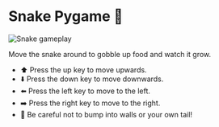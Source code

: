 # Snake Pygame 🐍
![Snake gameplay](https://cdn.discordapp.com/attachments/1191439831633498176/1197427952523149312/snake_gif.gif?ex=65bb3aaf&is=65a8c5af&hm=091b8b81ad707b015c3e9cf5cad87d70c063630fdb91e6fff0d33c3473149b84&)

Move the snake around to gobble up food and watch it grow. 

- ⬆️ Press the up key to move upwards.
- ⬇️ Press the down key to move downwards.
- ⬅️ Press the left key to move to the left.
- ➡️ Press the right key to move to the right.
- 🧱 Be careful not to bump into walls or your own tail!
